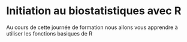 # Initiation au biostatistiques avec R

Au cours de cette journée de formation nous allons vous apprendre à utiliser les fonctions basiques de R
